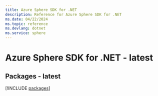 ```yaml
---
title: Azure Sphere SDK for .NET
description: Reference for Azure Sphere SDK for .NET
ms.date: 04/22/2024
ms.topic: reference
ms.devlang: dotnet
ms.service: sphere
---
```

# Azure Sphere SDK for .NET - latest
## Packages - latest
[!INCLUDE [packages](sphere-index.md)]